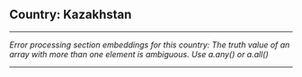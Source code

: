 ## Country: Kazakhstan

---

*Error processing section embeddings for this country: The truth value of an array with more than one element is ambiguous. Use a.any() or a.all()*

---
